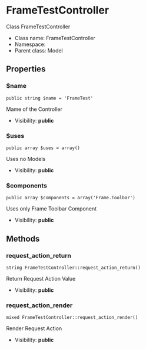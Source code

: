 FrameTestController
===============

Class FrameTestController




* Class name: FrameTestController
* Namespace: 
* Parent class: Model





Properties
----------


### $name

    public string $name = 'FrameTest'

Mame of the Controller



* Visibility: **public**


### $uses

    public array $uses = array()

Uses no Models



* Visibility: **public**


### $components

    public array $components = array('Frame.Toolbar')

Uses only Frame Toolbar Component



* Visibility: **public**


Methods
-------


### request_action_return

    string FrameTestController::request_action_return()

Return Request Action Value



* Visibility: **public**




### request_action_render

    mixed FrameTestController::request_action_render()

Render Request Action



* Visibility: **public**



